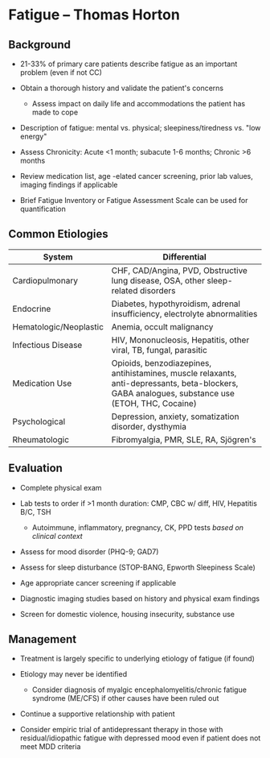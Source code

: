 # Fatigue – Thomas Horton

## Background

- 21-33% of primary care patients describe fatigue as an important
    problem (even if not CC)

- Obtain a thorough history and validate the patient's concerns

  - Assess impact on daily life and accommodations the patient has made
      to cope

- Description of fatigue: mental vs. physical; sleepiness/tiredness
    vs. "low energy"

- Assess Chronicity: Acute \<1 month; subacute 1-6 months; Chronic \>6
    months

- Review medication list, age -elated cancer screening, prior lab
    values, imaging findings if applicable

- Brief Fatigue Inventory or Fatigue Assessment Scale can be used for
    quantification

## Common Etiologies

| System                 | Differential                                                                                                                                    |
|------------------------|-------------------------------------------------------------------------------------------------------------------------------------------------|
| Cardiopulmonary        | CHF, CAD/Angina, PVD, Obstructive lung disease, OSA, other sleep-related disorders                                                              |
| Endocrine              | Diabetes, hypothyroidism, adrenal insufficiency, electrolyte abnormalities                                                                      |
| Hematologic/Neoplastic | Anemia, occult malignancy                                                                                                                       |
| Infectious Disease     | HIV, Mononucleosis, Hepatitis, other viral, TB, fungal, parasitic                                                                               |
| Medication Use         | Opioids, benzodiazepines, antihistamines, muscle relaxants, anti-depressants, beta-blockers, GABA analogues, substance use (ETOH, THC, Cocaine) |
| Psychological          | Depression, anxiety, somatization disorder, dysthymia                                                                                           |
| Rheumatologic          | Fibromyalgia, PMR, SLE, RA, Sjögren's                                                                                                           |

## Evaluation

- Complete physical exam

- Lab tests to order if \>1 month duration: CMP, CBC w/ diff, HIV,
    Hepatitis B/C, TSH

  - Autoimmune, inflammatory, pregnancy, CK, PPD tests *based on
      clinical context*

- Assess for mood disorder (PHQ-9; GAD7)

- Assess for sleep disturbance (STOP-BANG, Epworth Sleepiness Scale)

- Age appropriate cancer screening if applicable

- Diagnostic imaging studies based on history and physical exam
    findings

- Screen for domestic violence, housing insecurity, substance use

## Management

- Treatment is largely specific to underlying etiology of fatigue (if
    found)

- Etiology may never be identified

  - Consider diagnosis of myalgic encephalomyelitis/chronic fatigue
      syndrome (ME/CFS) if other causes have been ruled out

- Continue a supportive relationship with patient

- Consider empiric trial of antidepressant therapy in those with
    residual/idiopathic fatigue with depressed mood even if patient does
    not meet MDD criteria
